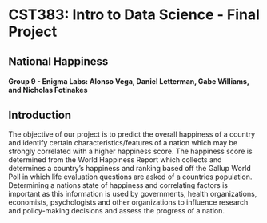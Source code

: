 # CST383: Intro to Data Science - Final Project

## National Happiness

#### Group 9 - Enigma Labs: Alonso Vega, Daniel Letterman, Gabe Williams, and Nicholas Fotinakes

## Introduction

The objective of our project is to predict the overall happiness of a country and identify certain characteristics/features of a nation which may be strongly correlated with a higher happiness score. The happiness score is determined from the World Happiness Report which collects and determines a country’s happiness and ranking based off the Gallup World Poll in which life evaluation questions are asked of a countries population. Determining a nations state of happiness and correlating factors is important as this information is used by governments, health organizations, economists, psychologists and other organizations to influence research and policy-making decisions and assess the progress of a nation.

